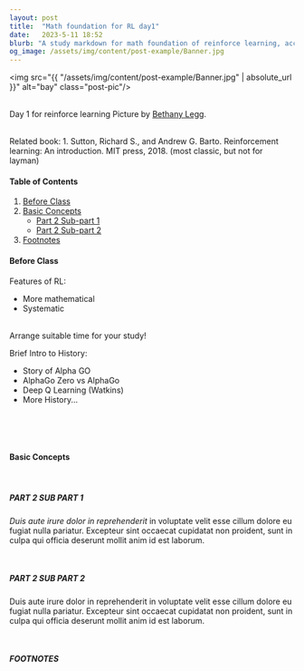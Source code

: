 ```yaml
---
layout: post
title:  "Math foundation for RL day1"
date:   2023-5-11 18:52
blurb: "A study markdown for math foundation of reinforce learning, according to lecture by Prof. Shiyu Zhao, Westlake University"
og_image: /assets/img/content/post-example/Banner.jpg
---
```


<img src="{{ "/assets/img/content/post-example/Banner.jpg" | absolute_url }}" alt="bay" class="post-pic"/>
<br />
<br />

Day 1 for reinforce learning
Picture by [Bethany Legg](https://unsplash.com/@bkotynski).

<br />
Related book:
1. Sutton, Richard S., and Andrew G. Barto. Reinforcement learning: An introduction. MIT press, 2018. (most classic, but not for layman)

#### Table of Contents
1. [Before Class](#part-1)
2. [Basic Concepts](#part-2)
    * [Part 2 Sub-part 1](#part-2-sub-part-1)
    * [Part 2 Sub-part 2](#part-2-sub-part-2)
3. [Footnotes](#footnotes)

#### Before Class
Features of RL:
* More mathematical
* Systematic

<br />
Arrange suitable time for your study!

<br />

Brief Intro to History:
* Story of Alpha GO
* AlphaGo Zero vs AlphaGo
* Deep Q Learning (Watkins)
* More History...

<br />
<br />
<br />

#### Basic Concepts


<br />

##### PART 2 SUB PART 1
*Duis aute irure dolor in reprehenderit* in voluptate velit esse cillum dolore eu fugiat nulla pariatur. Excepteur sint occaecat cupidatat non proident, sunt in culpa qui officia deserunt mollit anim id est laborum.

<br />

##### PART 2 SUB PART 2
Duis aute irure dolor in reprehenderit in voluptate velit esse cillum dolore eu fugiat nulla pariatur. Excepteur sint occaecat cupidatat non proident, sunt in culpa qui officia deserunt mollit anim id est laborum.

<br />


##### FOOTNOTES

[^1]: This is a note!

